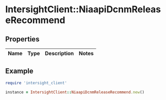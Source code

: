 # IntersightClient::NiaapiDcnmReleaseRecommend

## Properties

| Name | Type | Description | Notes |
| ---- | ---- | ----------- | ----- |

## Example

```ruby
require 'intersight_client'

instance = IntersightClient::NiaapiDcnmReleaseRecommend.new()
```

